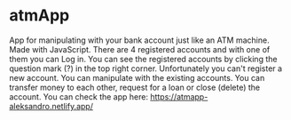 # atmApp
App for manipulating with your bank account just like an ATM machine.
Made with JavaScript.
There are 4 registered accounts and with one of them you can Log in.
You can see the registered accounts by clicking the question mark (?) in the top right corner.
Unfortunately you can't register a new account.
You can manipulate with the existing accounts. You can transfer money to each other, request for a loan or close (delete) the account.
You can check the app here: https://atmapp-aleksandro.netlify.app/
